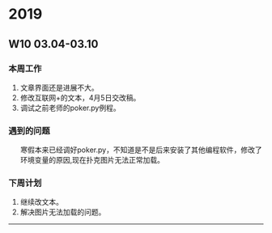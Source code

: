 # 2019
## W10 03.04-03.10
### 本周工作 
<ol>
<li>文章界面还是进展不大。
<li>修改互联网+的文本，4月5日交改稿。
<li>调试之前老师的poker.py例程。

</ol>

### 遇到的问题 
<ol>
 寒假本来已经调好poker.py，不知道是不是后来安装了其他编程软件，修改了环境变量的原因,现在扑克图片无法正常加载。
</ol>

### 下周计划 
<ol>
<li>继续改文本。
<li>解决图片无法加载的问题。

</ol>

---------------------------------------------------------

